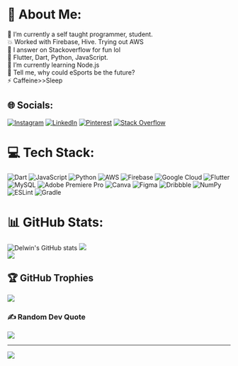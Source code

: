 # 💫 About Me:
🔭 I’m currently a self taught programmer, student.<br>💥 Worked with Firebase, Hive. Trying out AWS<br>🤝 I answer on Stackoverflow for fun lol<br>💪 Flutter, Dart, Python, JavaScript.<br>🌱 I’m currently learning Node.js<br>💬 Tell me, why could eSports be the future?<br>⚡ Caffeine>>Sleep


## 🌐 Socials:
[![Instagram](https://img.shields.io/badge/Instagram-%23E4405F.svg?logo=Instagram&logoColor=white)](https://instagram.com/_dmo.official__) [![LinkedIn](https://img.shields.io/badge/LinkedIn-%230077B5.svg?logo=linkedin&logoColor=white)](https://linkedin.com/in/delwin-mathew-843ab4219) [![Pinterest](https://img.shields.io/badge/Pinterest-%23E60023.svg?logo=Pinterest&logoColor=white)](https://pinterest.com/delu801) [![Stack Overflow](https://img.shields.io/badge/-Stackoverflow-FE7A16?logo=stack-overflow&logoColor=white)](https://stackoverflow.com/users/Delwinn) 

# 💻 Tech Stack:
![Dart](https://img.shields.io/badge/dart-%230175C2.svg?style=for-the-badge&logo=dart&logoColor=white) ![JavaScript](https://img.shields.io/badge/javascript-%23323330.svg?style=for-the-badge&logo=javascript&logoColor=%23F7DF1E) ![Python](https://img.shields.io/badge/python-3670A0?style=for-the-badge&logo=python&logoColor=ffdd54) ![AWS](https://img.shields.io/badge/AWS-%23FF9900.svg?style=for-the-badge&logo=amazon-aws&logoColor=white) ![Firebase](https://img.shields.io/badge/firebase-%23039BE5.svg?style=for-the-badge&logo=firebase) ![Google Cloud](https://img.shields.io/badge/Google%20Cloud-%234285F4.svg?style=for-the-badge&logo=google-cloud&logoColor=white) ![Flutter](https://img.shields.io/badge/Flutter-%2302569B.svg?style=for-the-badge&logo=Flutter&logoColor=white) ![MySQL](https://img.shields.io/badge/mysql-%2300f.svg?style=for-the-badge&logo=mysql&logoColor=white) ![Adobe Premiere Pro](https://img.shields.io/badge/Adobe%20Premiere%20Pro-9999FF.svg?style=for-the-badge&logo=Adobe%20Premiere%20Pro&logoColor=white) ![Canva](https://img.shields.io/badge/Canva-%2300C4CC.svg?style=for-the-badge&logo=Canva&logoColor=white) 	![Figma](https://img.shields.io/badge/figma-%23F24E1E.svg?style=for-the-badge&logo=figma&logoColor=white) ![Dribbble](https://img.shields.io/badge/Dribbble-EA4C89?style=for-the-badge&logo=dribbble&logoColor=white) ![NumPy](https://img.shields.io/badge/numpy-%23013243.svg?style=for-the-badge&logo=numpy&logoColor=white) ![ESLint](https://img.shields.io/badge/ESLint-4B3263?style=for-the-badge&logo=eslint&logoColor=white) ![Gradle](https://img.shields.io/badge/Gradle-02303A.svg?style=for-the-badge&logo=Gradle&logoColor=white)
# 📊 GitHub Stats:
![Delwin's GitHub stats](https://github-readme-stats.vercel.app/api?username=opxdelwin&hide=contribs,prs)
![](https://github-readme-streak-stats.herokuapp.com/?user=opxdelwin&theme=dark&hide_border=false)<br/>
![](https://github-readme-stats.vercel.app/api/top-langs/?username=opxdelwin&theme=dark&hide_border=false&include_all_commits=false&count_private=false&layout=compact)

## 🏆 GitHub Trophies
![](https://github-profile-trophy.vercel.app/?username=opxdelwin&theme=radical&no-frame=false&no-bg=true&margin-w=4)

### ✍️ Random Dev Quote
![](https://quotes-github-readme.vercel.app/api?type=horizontal&theme=radical)

---
[![](https://visitcount.itsvg.in/api?id=opxdelwin&icon=0&color=0)](https://visitcount.itsvg.in)

